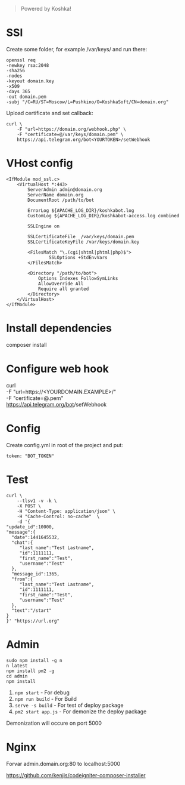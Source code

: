 > Powered by Koshka!

# SSl

Create some folder, for example /var/keys/ and run there:  

```
openssl req
-newkey rsa:2048
-sha256 
-nodes 
-keyout domain.key
-x509
-days 365
-out domain.pem
-subj "/C=RU/ST=Moscow/L=Pushkino/O=KoshkaSoft/CN=domain.org"
```

Upload certificate and set callback:

```
curl \
	-F "url=https://domain.org/webhook.php" \
	-F "certificate=@/var/keys/domain.pem" \
	https://api.telegram.org/bot<YOURTOKEN>/setWebhook
```

# VHost config

```
<IfModule mod_ssl.c>
	<VirtualHost *:443>
		ServerAdmin admin@domain.org
		ServerName domain.org
		DocumentRoot /path/to/bot

		ErrorLog ${APACHE_LOG_DIR}/koshkabot.log
		CustomLog ${APACHE_LOG_DIR}/koshkabot-access.log combined

		SSLEngine on

		SSLCertificateFile	/var/keys/domain.pem
		SSLCertificateKeyFile /var/keys/domain.key

		<FilesMatch "\.(cgi|shtml|phtml|php)$">
				SSLOptions +StdEnvVars
		</FilesMatch>

		<Directory "/path/to/bot">
			Options Indexes FollowSymLinks
			AllowOverride All
			Require all granted
		</Directory>
	</VirtualHost>
</IfModule>
```

# Install dependencies

composer install

# Configure web hook

curl \
	-F "url=https://<YOURDOMAIN.EXAMPLE>/<WEBHOOKLOCATION>" \
	-F "certificate=@<YOURCERTIFICATE>.pem" \
	https://api.telegram.org/bot<YOURTOKEN>/setWebhook

# Config

Create config.yml in root of the project and put:

```
token: "BOT_TOKEN"
```

# Test

```
curl \
	--tlsv1 -v -k \
	-X POST \
	-H "Content-Type: application/json" \
	-H "Cache-Control: no-cache"  \
	-d '{
"update_id":10000,
"message":{
  "date":1441645532,
  "chat":{
     "last_name":"Test Lastname",
     "id":1111111,
     "first_name":"Test",
     "username":"Test"
  },
  "message_id":1365,
  "from":{
     "last_name":"Test Lastname",
     "id":1111111,
     "first_name":"Test",
     "username":"Test"
  },
  "text":"/start"
}
}' "https://url.org"

```

# Admin

```
sudo npm install -g n
n latest
npm install pm2 -g
cd admin
npm install
```

1. `npm start` - For debug
2. `npm run build` - For Build
3. `serve -s build` - For test of deploy package
4. `pm2 start app.js` - For demonize the deploy package

Demonization will occure on port 5000

# Nginx

Forvar admin.domain.org:80 to localhost:5000

https://github.com/kenjis/codeigniter-composer-installer